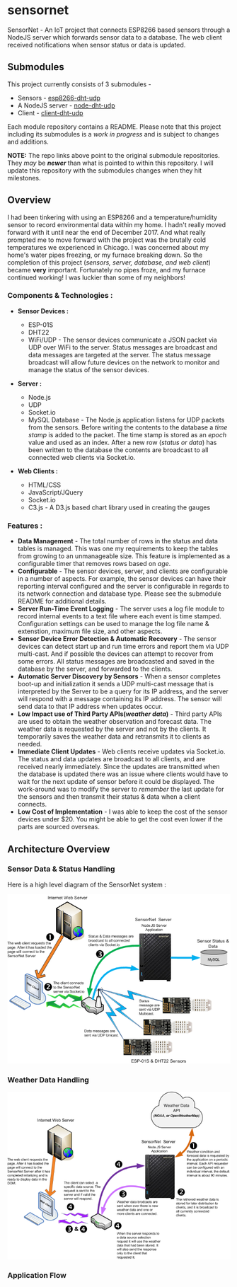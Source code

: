 # sensornet

SensorNet - An IoT project that connects ESP8266 based sensors through a NodeJS server which forwards sensor data to a database. The web client received notifications when sensor status or data is updated.

## Submodules

This project currently consists of 3 submodules - 

* Sensors - [esp8266-dht-udp](<https://github.com/jxmot/esp8266-dht-udp>)
* A NodeJS server - [node-dht-udp](<https://github.com/jxmot/node-dht-udp>)
* Client - [client-dht-udp](<https://github.com/jxmot/client-dht-udp>)

Each module repository contains a README. Please note that this project including its submodules is a *work in progress* and is subject to changes and additions.

**NOTE:** The repo links above point to the original submodule repositories. They *may* be _**newer**_ than what is pointed to within this repository. I will update this repository with the submodules changes when they hit milestones.

## Overview

I had been tinkering with using an ESP8266 and a temperature/humidity sensor to record environmental data within my home. I hadn't really moved forward with it until near the end of December 2017. And what really prompted me to move forward with the project was the brutally cold temperatures we experienced in Chicago. I was concerned about my home's water pipes freezing, or my furnace breaking down. So the completion of this project (_sensors, server, database, and web client_) became **very** important. Fortunately no pipes froze, and my furnace continued working! I was luckier than some of my neighbors!

### Components & Technologies :

*   **Sensor Devices :**
    *   ESP-01S
    *   DHT22
    *   WiFi/UDP - The sensor devices communicate a JSON packet via UDP over WiFi to the server. Status messages are broadcast and data messages are targeted at the server. The status message broadcast will allow future devices on the network to monitor and manage the status of the sensor devices.

*   **Server :**
    *   Node.js
    *   UDP
    *   Socket.io
    *   MySQL Database - The Node.js application listens for UDP packets from the sensors. Before writing the contents to the database a _time stamp_ is added to the packet. The time stamp is stored as an _epoch_ value and used as an index. After a new row (_status or data_) has been written to the database the contents are broadcast to all connected web clients via Socket.io.

*   **Web Clients :**
    *   HTML/CSS
    *   JavaScript/JQuery
    *   Socket.io
    *   C3.js - A D3.js based chart library used in creating the gauges

### Features :

*   **Data Management** - The total number of rows in the status and data tables is managed. This was one my requirements to keep the tables from growing to an unmanageable size. This feature is implemented as a configurable timer that removes rows based on _age_.
*   **Configurable** - The sensor devices, server, and clients are configurable in a number of aspects. For example, the sensor devices can have their reporting interval configured and the server is configurable in regards to its network connection and database type. Please see the submodule README for additional details.
*   **Server Run-Time Event Logging** - The server uses a log file module to record internal events to a text file where each event is time stamped. Configuration settings can be used to manage the log file name & extenstion, maximum file size, and other aspects.
*   **Sensor Device Error Detection & Automatic Recovery** - The sensor devices can detect start up and run time errors and report them via UDP multi-cast. And if possible the devices can attempt to recover from some errors. All status messages are broadcasted and saved in the database by the server, and forwarded to the clients.
*   **Automatic Server Discovery by Sensors** - When a sensor completes boot-up and initialization it sends a UDP multi-cast message that is interpreted by the Server to be a query for its IP address, and the server will respond with a message containing its IP address. The sensor will send data to that IP address when updates occur.
*   **Low Impact use of Third Party APIs(_weather data_)** - Third party APIs are used to obtain the weather observation and forecast data. The weather data is requested by the server and not by the clients. It temporarily saves the weather data and retransmits it to clients as needed.
*   **Immediate Client Updates** - Web clients receive updates via Socket.io. The status and data updates are broadcast to all clients, and are received nearly immediately. Since the updates are transmitted when the database is updated there was an issue where clients would have to wait for the next update of sensor before it could be displayed. The work-around was to modify the server to _remember_ the last update for the sensors and then transmit their status & data when a client connects.
*   **Low Cost of Implementation** - I was able to keep the cost of the sensor devices under $20. You might be able to get the cost even lower if the parts are sourced overseas.

## Architecture Overview

### Sensor Data & Status Handling

Here is a high level diagram of the SensorNet system :

<p align="center">
  <img src="./mdimg/basic-flow-1.png" alt="SensorNet Overview" txt="SensorNet Overview"/>
</p>


### Weather Data Handling

<p align="center">
  <img src="./mdimg/wxdata-flow-1-700x527.png" alt="SensorNet Weather Data Overview" txt="SensorNet Weather Data Overview"/>
</p>

### Application Flow




